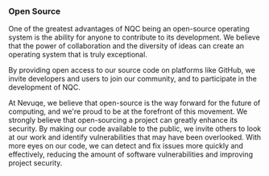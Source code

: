 ### Open Source

One of the greatest advantages of NQC being an open-source operating system is the ability for anyone to contribute to its development. We believe that the power of collaboration and the diversity of ideas can create an operating system that is truly exceptional. 

By providing open access to our source code on platforms like GitHub, we invite developers and users to join our community, and to participate in the development of NQC.

At Nevuqe, we believe that open-source is the way forward for the future of computing, and we're proud to be at the forefront of this movement. We strongly believe that open-sourcing a project can greatly enhance its security. By making our code available to the public, we invite others to look at our work and identify vulnerabilities that may have been overlooked. With more eyes on our code, we can detect and fix issues more quickly and effectively, reducing the amount of software vulnerabilities and improving project security. 

<br>